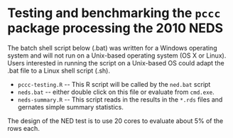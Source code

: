 # Testing and benchmarking the `pccc` package processing the 2010 NEDS

The batch shell script below (.bat) was written for a Windows operating system 
and will not run on a Unix-based operating system (OS X or Linux). Users interested
in running the script on a Unix-based OS could adapt the .bat file to a Linux shell
script (.sh).

* `pccc-testing.R` -- This R script will be called by the `ned.bat` script
* `neds.bat`       -- either double click on this file or evaluate from
                      `cmd.exe`.
* `neds-summary.R` -- This script reads in the results in the `*.rds` files and
                      gernates simple summary statistics.

The design of the NED test is to use 20 cores to evaluate about 5% of the rows
each.


